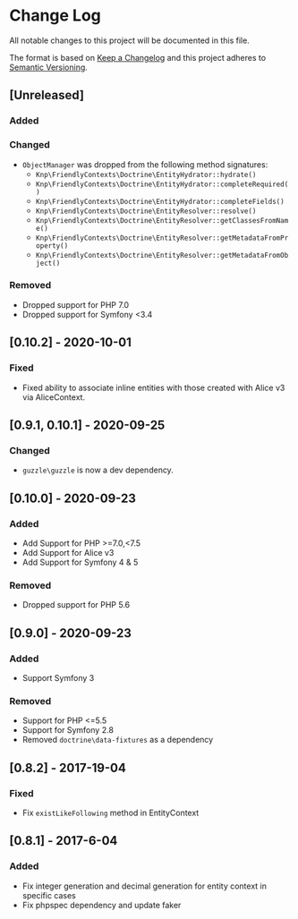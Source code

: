 # Change Log
All notable changes to this project will be documented in this file.

The format is based on [Keep a Changelog](http://keepachangelog.com/)
and this project adheres to [Semantic Versioning](http://semver.org/).

## [Unreleased]
### Added

### Changed
- `ObjectManager` was dropped from the following method signatures:
   - `Knp\FriendlyContexts\Doctrine\EntityHydrator::hydrate()`
   - `Knp\FriendlyContexts\Doctrine\EntityHydrator::completeRequired()`
   - `Knp\FriendlyContexts\Doctrine\EntityHydrator::completeFields()`
   - `Knp\FriendlyContexts\Doctrine\EntityResolver::resolve()`
   - `Knp\FriendlyContexts\Doctrine\EntityResolver::getClassesFromName()`
   - `Knp\FriendlyContexts\Doctrine\EntityResolver::getMetadataFromProperty()`
   - `Knp\FriendlyContexts\Doctrine\EntityResolver::getMetadataFromObject()`

### Removed
- Dropped support for PHP 7.0
- Dropped support for Symfony <3.4

## [0.10.2] - 2020-10-01
### Fixed
- Fixed ability to associate inline entities with those created with Alice v3 via AliceContext.

## [0.9.1, 0.10.1] - 2020-09-25
### Changed
- `guzzle\guzzle` is now a dev dependency.

## [0.10.0] - 2020-09-23
### Added
- Add Support for PHP >=7.0,<7.5
- Add Support for Alice v3
- Add Support for Symfony 4 & 5

### Removed
- Dropped support for PHP 5.6

## [0.9.0] - 2020-09-23

### Added
- Support Symfony 3

### Removed
- Support for PHP <=5.5
- Support for Symfony 2.8
- Removed `doctrine\data-fixtures` as a dependency

## [0.8.2] - 2017-19-04

### Fixed
- Fix `existLikeFollowing` method in EntityContext

## [0.8.1] - 2017-6-04
### Added
- Fix integer generation and decimal generation for entity context in specific cases
- Fix phpspec dependency and update faker

